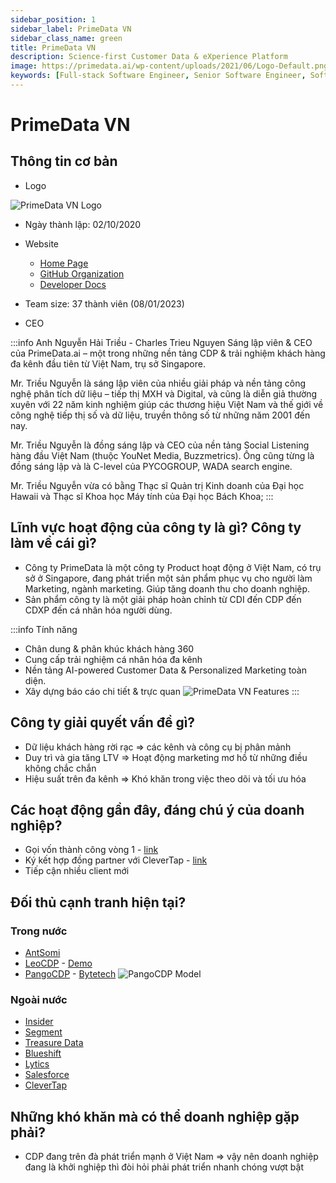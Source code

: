 ```yaml
---
sidebar_position: 1
sidebar_label: PrimeData VN
sidebar_class_name: green
title: PrimeData VN
description: Science-first Customer Data & eXperience Platform
image: https://primedata.ai/wp-content/uploads/2021/06/Logo-Default.png
keywords: [Full-stack Software Engineer, Senior Software Engineer, Software Engineer, JS Framework, UI Framework, Frontend Developer, Nguyễn Lê Phong]
---
```


# PrimeData VN
## Thông tin cơ bản

* Logo

![PrimeData VN Logo](https://primedata.ai/wp-content/uploads/2021/06/Logo-Default.png)

* Ngày thành lập: 02/10/2020

* Website
  - [Home Page](https://primedata.ai)
  - [GitHub Organization](https://github.com/primedata-ai)
  - [Developer Docs](https://developer.primedata.ai/docs/overview)

* Team size: 37 thành viên (08/01/2023)


* CEO

:::info Anh Nguyễn Hải Triều - Charles Trieu Nguyen
Sáng lập viên & CEO của PrimeData.ai – một trong những nền tảng CDP & trải nghiệm khách hàng đa kênh đầu tiên từ Việt Nam, trụ sở Singapore.

Mr. Triều Nguyễn là sáng lập viên của nhiều giải pháp và nền tảng công nghệ phân tích dữ liệu – tiếp thị MXH và Digital, và cũng là diễn giả thường xuyên với 22 năm kinh nghiệm giúp các thương hiệu Việt Nam và thế giới về công nghệ tiếp thị số và dữ liệu, truyền thông số từ những năm 2001 đến nay.

Mr. Triều Nguyễn là đồng sáng lập và CEO của nền tảng Social Listening hàng đầu Việt Nam (thuộc YouNet Media, Buzzmetrics). Ông cũng từng là đồng sáng lập và là C-level của PYCOGROUP,  WADA search engine.

Mr. Triều Nguyễn vừa có bằng Thạc sĩ Quản trị Kinh doanh của Đại học Hawaii và Thạc sĩ Khoa học Máy tính của Đại học Bách Khoa;
:::

## Lĩnh vực hoạt động của công ty là gì? Công ty làm về cái gì?
- Công ty PrimeData là một công ty Product hoạt động ở Việt Nam, có trụ sở ở Singapore, đang phát triển một sản phẩm phục vụ cho người làm Marketing, ngành marketing. Giúp tăng doanh thu cho doanh nghiệp.
- Sản phẩm công ty là một giải pháp hoàn chỉnh từ CDI đến CDP đến CDXP đến cá nhân hóa người dùng.
  
:::info Tính năng
* Chân dung & phân khúc khách hàng 360
* Cung cấp trải nghiệm cá nhân hóa đa kênh
* Nền tảng AI-powered Customer Data & Personalized Marketing toàn diện.
* Xây dựng báo cáo chi tiết & trực quan
![PrimeData VN Features](https://primedata.ai/wp-content/uploads/2021/09/Mockups.png)
:::


## Công ty giải quyết vấn đề gì?
- Dữ liệu khách hàng rời rạc => các kênh và công cụ bị phân mảnh
- Duy trì và gia tăng LTV => Hoạt động marketing mơ hồ từ những điều không chắc chắn
- Hiệu suất trên đa kênh => Khó khăn trong việc theo dõi và tối ưu hóa

## Các hoạt động gần đây, đáng chú ý của doanh nghiệp?
- Gọi vốn thành công vòng 1 - [link](https://forbes.vn/primedata-nhan-von-tu-quy-viisa-va-hop-tac-chien-luoc-voi-clevertap/)
- Ký kết hợp đồng partner với CleverTap - [link](https://startupwheel.vn/vi/prime-data-nhan-von-tu-viisa/)
- Tiếp cận nhiều client mới

## Đối thủ cạnh tranh hiện tại?
### Trong nước
- [AntSomi](https://www.antsomi.com/)
- [LeoCDP](https://LeoCDP.com) - [Demo](https://trieu.github.io/leo-cdp-free-edition/)
- [PangoCDP](https://bytetech.io/pango-cdp/) - [Bytetech](https://bytetech.io/)
![PangoCDP Model](https://bytetech.io/wp-content/uploads/2022/01/ByteTech_CDP_Model.svg)

### Ngoài nước
- [Insider](https://www.useinsider.com)
- [Segment](https://www.segment.com)
- [Treasure Data](https://www.treasuredata.com)
- [Blueshift](https://www.blueshift.com)
- [Lytics](https://www.lytics.com)
- [Salesforce](https://www.salesforce.com)
- [CleverTap](https://clevertap.com/)


## Những khó khăn mà có thể doanh nghiệp gặp phải?
- CDP đang trên đà phát triển mạnh ở Việt Nam => vậy nên doanh nghiệp đang là khởi nghiệp thì đòi hỏi phải phát triển nhanh chóng vượt bật
